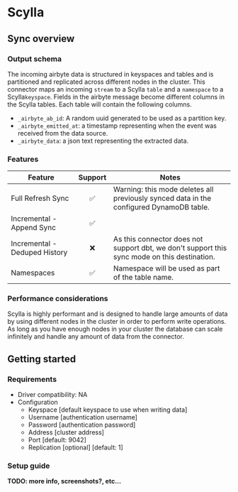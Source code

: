 # Scylla

## Sync overview

### Output schema

The incoming airbyte data is structured in keyspaces and tables and is partitioned and replicated across different nodes in the cluster. This connector maps an incoming `stream` to a Scylla `table` and a `namespace` to a Scylla`keyspace`. Fields in the airbyte message become different columns in the Scylla tables. Each table will contain the following columns.

* `_airbyte_ab_id`: A random uuid generated to be used as a partition key.
* `_airbyte_emitted_at`: a timestamp representing when the event was received from the data source.
* `_airbyte_data`: a json text representing the extracted data.

### Features

| Feature                       | Support | Notes                                                                                        |
| ----------------------------- | :-----: | -------------------------------------------------------------------------------------------- |
| Full Refresh Sync             |    ✅    | Warning: this mode deletes all previously synced data in the configured DynamoDB table.      |
| Incremental - Append Sync     |    ✅    |                                                                                              |
| Incremental - Deduped History |    ❌    | As this connector does not support dbt, we don't support this sync mode on this destination. |
| Namespaces                    |    ✅    | Namespace will be used as part of the table name.                                            |

### Performance considerations

Scylla is highly performant and is designed to handle large amounts of data by using different nodes in the cluster in order to perform write operations. As long as you have enough nodes in your cluster the database can scale infinitely and handle any amount of data from the connector.

## Getting started

### Requirements

* Driver compatibility: NA
* Configuration
  * Keyspace \[default keyspace to use when writing data]
  * Username \[authentication username]
  * Password \[authentication password]
  * Address \[cluster address]
  * Port \[default: 9042]
  * Replication \[optional] \[default: 1]

### Setup guide

**TODO: more info, screenshots?, etc...**
